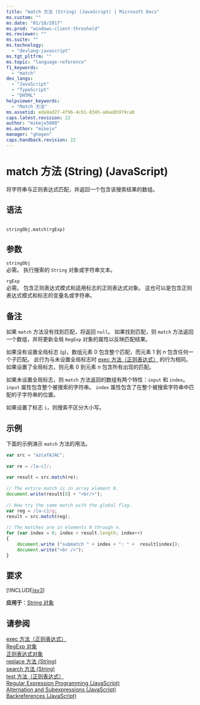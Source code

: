 ```yaml
---
title: "match 方法 (String) (JavaScript) | Microsoft Docs"
ms.custom: ""
ms.date: "01/18/2017"
ms.prod: "windows-client-threshold"
ms.reviewer: ""
ms.suite: ""
ms.technology: 
  - "devlang-javascript"
ms.tgt_pltfrm: ""
ms.topic: "language-reference"
f1_keywords: 
  - "match"
dev_langs: 
  - "JavaScript"
  - "TypeScript"
  - "DHTML"
helpviewer_keywords: 
  - "Match 方法"
ms.assetid: eda9ad27-4f9b-4cb1-8345-a0ae85979ca0
caps.latest.revision: 22
author: "mikejo5000"
ms.author: "mikejo"
manager: "ghogen"
caps.handback.revision: 22
---
```

# match 方法 (String) (JavaScript)
将字符串与正则表达式匹配，并返回一个包含该搜索结果的数组。  
  
## 语法  
  
```  
  
stringObj.match(rgExp)   
```  
  
## 参数  
 `stringObj`  
 必需。  执行搜索的 `String` 对象或字符串文本。  
  
 `rgExp`  
 必需。  包含正则表达式模式和适用标志的正则表达式对象。  这也可以是包含正则表达式模式和标志的变量名或字符串。  
  
## 备注  
 如果 `match` 方法没有找到匹配，将返回 `null`。  如果找到匹配，则 `match` 方法返回一个数组，并将更新全局 `RegExp` 对象的属性以反映匹配结果。  
  
 如果没有设置全局标志 \(`g`\)，数组元素 0 包含整个匹配，而元素 1 到 *n* 包含任何一个子匹配。  此行为与未设置全局标志时 [exec 方法（正则表达式）](../../javascript/reference/exec-method-regular-expression-javascript.md) 的行为相同。  如果设置了全局标志，则元素 0 到元素 *n* 包含所有出现的匹配。  
  
 如果未设置全局标志，则 `match` 方法返回的数组有两个特性：`input` 和 `index`。  `input` 属性包含整个被搜索的字符串。  `index` 属性包含了在整个被搜索字符串中匹配的子字符串的位置。  
  
 如果设置了标志 `i`，则搜索不区分大小写。  
  
## 示例  
 下面的示例演示 `match` 方法的用法。  
  
```javascript  
var src = "azcafAJAC";  
  
var re = /[a-c]/;  
  
var result = src.match(re);  
  
// The entire match is in array element 0.  
document.write(result[0] + "<br/>");  
  
// Now try the same match with the global flag.  
var reg = /[a-c]/g;  
result = src.match(reg);  
  
// The matches are in elements 0 through n.  
for (var index = 0; index < result.length; index++)  
{  
    document.write ("submatch " + index + ": " +  result[index]);  
    document.write("<br />");  
}  
```  
  
## 要求  
 [!INCLUDE[jsv3](../../javascript/reference/includes/jsv3-md.md)]  
  
 **应用于**：[String 对象](../../javascript/reference/string-object-javascript.md)  
  
## 请参阅  
 [exec 方法（正则表达式）](../../javascript/reference/exec-method-regular-expression-javascript.md)   
 [RegExp 对象](../../javascript/reference/regexp-object-javascript.md)   
 [正则表达式对象](../../javascript/reference/regular-expression-object-javascript.md)   
 [replace 方法 \(String\)](../../javascript/reference/replace-method-string-javascript.md)   
 [search 方法 \(String\)](../../javascript/reference/search-method-string-javascript.md)   
 [test 方法（正则表达式）](../../javascript/reference/test-method-regular-expression-javascript.md)   
 [Regular Expression Programming \(JavaScript\)](http://msdn.microsoft.com/zh-cn/3b62e27c-4f07-4726-a95b-6e841807bfaf)   
 [Alternation and Subexpressions \(JavaScript\)](http://msdn.microsoft.com/zh-cn/c59dd3e8-7fee-493e-9123-065af1e651ae)   
 [Backreferences \(JavaScript\)](http://msdn.microsoft.com/zh-cn/5d8dbd5a-cd03-4548-850b-9d7bad2c839a)